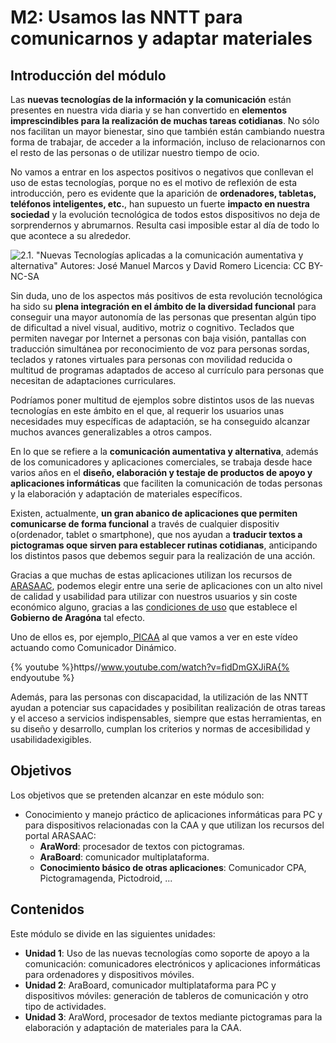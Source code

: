 
# M2: Usamos las NNTT para comunicarnos y adaptar materiales

## Introducción del módulo

Las **nuevas tecnologías de la información y la comunicación** están presentes en nuestra vida diaria y se han convertido en **elementos imprescindibles para la realización de muchas tareas cotidianas**. No sólo nos facilitan un mayor bienestar, sino que también están cambiando nuestra forma de trabajar, de acceder a la información, incluso de relacionarnos con el resto de las personas o de utilizar nuestro tiempo de ocio.

No vamos a entrar en los aspectos positivos o negativos que conllevan el uso de estas tecnologías, porque no es el motivo de reflexión de esta introducción, pero es evidente que la aparición de **ordenadores, tabletas, teléfonos inteligentes, etc.**, han supuesto un fuerte **impacto en nuestra sociedad** y la evolución tecnológica de todos estos dispositivos no deja de sorprendernos y abrumarnos. Resulta casi imposible estar al día de todo lo que acontece a su alrededor.

![2.1. "Nuevas Tecnologías aplicadas a la comunicación aumentativa y alternativa" Autores: José Manuel Marcos y David Romero Licencia: CC BY-NC-SA](img/TECNO.jpg)

Sin duda, uno de los aspectos más positivos de esta revolución tecnológica ha sido su **plena integración en el ámbito de la diversidad funcional** para conseguir una mayor autonomía de las personas que presentan algún tipo de dificultad a nivel visual, auditivo, motriz o cognitivo. Teclados que permiten navegar por Internet a personas con baja visión, pantallas con traducción simultánea por reconocimiento de voz para personas sordas, teclados y ratones virtuales para personas con movilidad reducida o multitud de programas adaptados de acceso al currículo para personas que necesitan de adaptaciones curriculares.

Podríamos poner multitud de ejemplos sobre distintos usos de las nuevas tecnologías en este ámbito en el que, al requerir los usuarios unas necesidades muy específicas de adaptación, se ha conseguido alcanzar muchos avances generalizables a otros campos.

En lo que se refiere a la **comunicación aumentativa y alternativa**, además de los comunicadores y aplicaciones comerciales, se trabaja desde hace varios años en el **diseño, elaboración y testaje de productos de apoyo y aplicaciones informáticas** que faciliten la comunicación de todas personas y la elaboración y adaptación de materiales específicos.

Existen, actualmente, **un gran abanico de aplicaciones que permiten comunicarse de forma funcional** a través de cualquier dispositiv o(ordenador, tablet o smartphone), que nos ayudan a **traducir textos a pictogramas oque sirven para establecer rutinas cotidianas**, anticipando los distintos pasos que debemos seguir para la realización de una acción.

Gracias a que muchas de estas aplicaciones utilizan los recursos de [ARASAAC](http://arasaac.org/), podemos elegir entre una serie de aplicaciones con un alto nivel de calidad y usabilidad para utilizar con nuestros usuarios y sin coste económico alguno, gracias a las [condiciones de uso](http://arasaac.org/condiciones_uso.php) que establece el **Gobierno de Aragóna** tal efecto.

Uno de ellos es, por ejemplo,[ PICAA](http://asistic.ugr.es/picaa/) al que vamos a ver en este vídeo actuando como Comunicador Dinámico.

{% youtube %}https//www.youtube.com/watch?v=fidDmGXJiRA{% endyoutube %}

Además, para las personas con discapacidad, la utilización de las NNTT ayudan a potenciar sus capacidades y posibilitan realización de otras tareas y el acceso a servicios indispensables, siempre que estas herramientas, en su diseño y desarrollo, cumplan los criterios y normas de accesibilidad y usabilidadexigibles.

## Objetivos

Los objetivos que se pretenden alcanzar en este módulo son:

* Conocimiento y manejo práctico de aplicaciones informáticas para PC y para dispositivos relacionadas con la CAA y que utilizan los recursos del portal ARASAAC:
    * **AraWord**: procesador de textos con pictogramas.
    * **AraBoard**: comunicador multiplataforma.
    * **Conocimiento básico de otras aplicaciones**: Comunicador CPA, Pictogramagenda, Pictodroid, ...

## Contenidos

Este módulo se divide en las siguientes unidades:

- **Unidad 1**: Uso de las nuevas tecnologías como soporte de apoyo a la comunicación: comunicadores electrónicos y aplicaciones informáticas para ordenadores y dispositivos móviles.
- **Unidad 2**: AraBoard, comunicador multiplataforma para PC y dispositivos móviles: generación de tableros de comunicación y otro tipo de actividades.
- **Unidad 3**: AraWord, procesador de textos mediante pictogramas para la elaboración y adaptación de materiales para la CAA.


